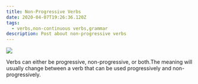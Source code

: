 ```yaml
---
title: Non-Progressive Verbs
date: 2020-04-07T19:26:36.120Z
tags:
  - verbs,non-continuous verbs,grammar
description: Post about non-progressive verbs
---
```

![](/assets/ncv-1-845x321.jpg)

Verbs can either be progressive, non-progressive, or both.The meaning will usually change between a verb that can be used progressively and non-progressively.
